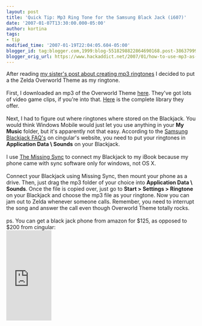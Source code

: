 ```yaml
---
layout: post
title: 'Quick Tip: Mp3 Ring Tone for the Samsung Black Jack (i607)'
date: '2007-01-07T13:30:00.000-05:00'
author: kortina
tags:
- tip
modified_time: '2007-01-19T22:04:05.604-05:00'
blogger_id: tag:blogger.com,1999:blog-5518298822864690168.post-386379996608191100
blogger_orig_url: https://www.hackaddict.net/2007/01/how-to-use-mp3-as-ring-tone-for-samsung.html
---
```


After reading <a href="http://gettinghighongettingby.blogspot.com/2006/12/quick-tip-making-ringtones-in-itunes.html">my sister's post about creating mp3 ringtones</a> I decided to put a the Zelda Overworld Theme as my ringtone.<br /><br />First, I downloaded an mp3 of the Overworld Theme <a href="http://gh.ffshrine.org/soundtracks/1422">here</a>.  They've got lots of video game clips, if you're into that.  <a href="http://gh.ffshrine.org/soundtracks/view-all">Here</a> is the complete library they offer.<br /><br />Next, I had to figure out where ringtones where stored on the Blackjack.  You would think Windows Mobile would just let you use anything in your <b>My Music</b> folder, but it's apparently not that easy.  According to the <a href="http://www.cingular.com/tutorials/samsungblackjack/default.htm">Samsung Blackjack FAQ's</a> on cingular's website, you need to put your ringtones in <b>Application Data \ Sounds</b> on your Blackjack.<br /><br />I use <a href="http://www.markspace.com/missingsync_windowsmobile.php">The Missing Sync</a> to connect my Blackjack to my iBook because my phone came with sync software only for windows, not OS X.<br /><br />Connect your Blackjack using Missing Sync, then mount your phone as a drive.  Then, just drag the mp3 folder of your choice into <b>Application Data \ Sounds</b>.  Once the file is copied over, just go to <b>Start > Settings > Ringtone</b> on your Blackjack and choose the mp3 file as your ringtone.  Now you can jam out to Zelda whenever someone calls.  Remember, you need to interrupt the song and answer the call even though Overworld Theme totally rocks.<br /><br />ps.  You can get a black jack phone from amazon for $125, as opposed to $200 from cingular:<br /><iframe src="http://rcm.amazon.com/e/cm?t=httpkortinnet-20&o=1&amp;p=8&l=as1&amp;asins=B000KJS8CI&fc1=000000&amp;IS2=1&lt1=_blank&amp;lc1=0000FF&bc1=000000&amp;bg1=FFFFFF&f=ifr" style="width: 120px; height: 240px;" marginwidth="0" marginheight="0" frameborder="0" scrolling="no"></iframe>